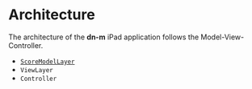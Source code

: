 # Architecture

The architecture of the **dn-m** iPad application follows the Model-View-Controller.

- [`ScoreModelLayer`](ScoreModelLayer.md)
- `ViewLayer`
- `Controller`

